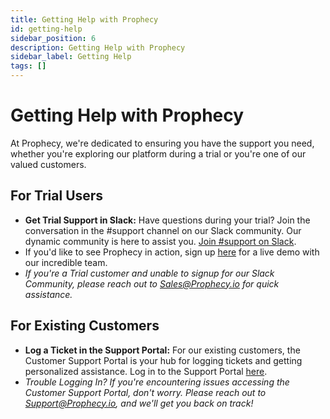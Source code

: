 ```yaml
---
title: Getting Help with Prophecy
id: getting-help
sidebar_position: 6
description: Getting Help with Prophecy
sidebar_label: Getting Help
tags: []
---
```


# Getting Help with Prophecy

At Prophecy, we're dedicated to ensuring you have the support you need, whether you're exploring our platform during a trial or you're one of our valued customers.

## For Trial Users

- **Get Trial Support in Slack:** Have questions during your trial? Join the conversation in the #support channel on our Slack community. Our dynamic community is here to assist you. [Join #support on Slack](https://prophecy-io-support.slack.com/archives/C01P1PD7JJY).
- If you'd like to see Prophecy in action, sign up [here](https://www.prophecy.io/request-a-demo) for a live demo with our incredible team.
- _If you're a Trial customer and unable to signup for our Slack Community, please reach out to Sales@Prophecy.io for quick assistance._

## For Existing Customers

- **Log a Ticket in the Support Portal:** For our existing customers, the Customer Support Portal is your hub for logging tickets and getting personalized assistance. Log in to the Support Portal [here](https://prophecy.zendesk.com/).
- _Trouble Logging In? If you're encountering issues accessing the Customer Support Portal, don't worry. Please reach out to Support@Prophecy.io, and we'll get you back on track!_
